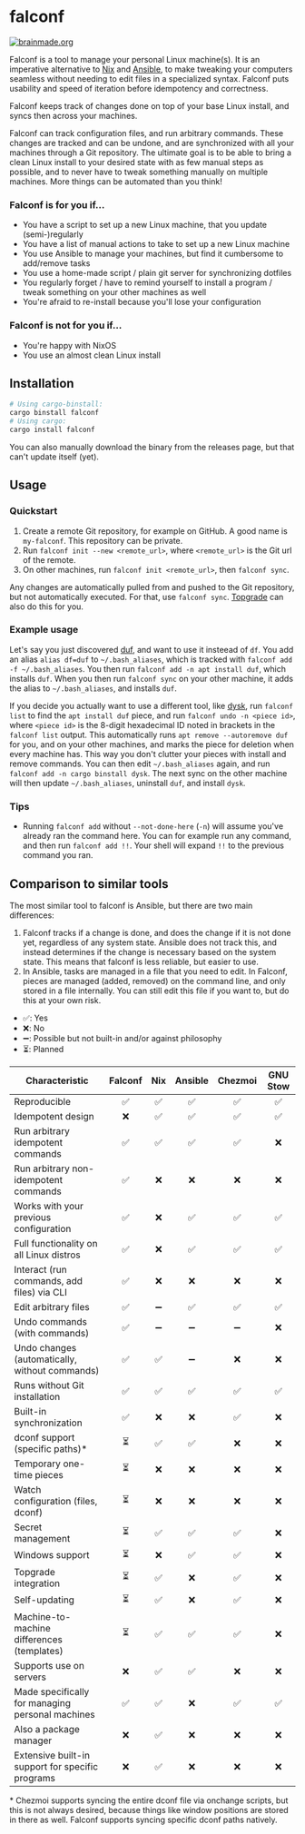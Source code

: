 # falconf

[![brainmade.org](https://brainmade.org/white-logo.svg)](https://brainmade.org/)

Falconf is a tool to manage your personal Linux machine(s). It is an imperative
alternative to [Nix](https://nixos.org/)
and [Ansible](https://www.ansible.com/), to make tweaking your computers
seamless without needing to edit files in a specialized syntax. Falconf puts
usability and speed of iteration before idempotency and correctness.

Falconf keeps track of changes done on top of your base Linux install, and syncs
then across your machines.

Falconf can track configuration files, and run arbitrary commands. These changes
are tracked and can be undone, and are synchronized with all your machines
through a Git repository. The ultimate goal is to be able to bring a clean Linux
install to your desired state with as few manual steps as possible, and to never
have to tweak something manually on multiple machines. More things can be automated than
you think!

### Falconf is for you if...
* You have a script to set up a new Linux machine, that you update (semi-)regularly
* You have a list of manual actions to take to set up a new Linux machine
* You use Ansible to manage your machines, but find it cumbersome to add/remove tasks
* You use a home-made script / plain git server for synchronizing dotfiles
* You regularly forget / have to remind yourself to install a program / tweak something on your other machines as well
* You're afraid to re-install because you'll lose your configuration

### Falconf is **not** for you if...
* You're happy with NixOS
* You use an almost clean Linux install

## Installation

```bash
# Using cargo-binstall:
cargo binstall falconf
# Using cargo:
cargo install falconf
```

You can also manually download the binary from the releases page, but that can't
update itself (yet).

## Usage

### Quickstart

1. Create a remote Git repository, for example on GitHub.
   A good name is `my-falconf`. This repository can be private.
2. Run `falconf init --new <remote_url>`, where `<remote_url>`
   is the Git url of the remote.
3. On other machines, run `falconf init <remote_url>`, then `falconf sync`.

Any changes are automatically pulled from and pushed to the Git repository,
but not automatically executed. For that, use `falconf sync`.
[Topgrade](https://github.com/topgrade-rs/topgrade) can also do this for you.

### Example usage

Let's say you just discovered [duf](https://github.com/muesli/duf), and want
to use it insteead of `df`. You add an alias `alias df=duf` to `~/.bash_aliases`,
which is tracked with `falconf add -f ~/.bash_aliases`. You then run
`falconf add -n apt install duf`, which installs `duf`. When you then
run `falconf sync` on your other machine, it adds the alias to `~/.bash_aliases`,
and installs `duf`.

If you decide you actually want to use a different tool, like
[dysk](https://github.com/canop/dysk), run `falconf list` to find the `apt install duf`
piece, and run `falconf undo -n <piece id>`, where `<piece id>` is the 8-digit hexadecimal
ID noted in brackets in the `falconf list` output. This automatically runs `apt remove --autoremove duf`
for you, and on your other machines, and marks the piece for deletion when every machine has.
This way you don't clutter your pieces with install and remove commands. You can then edit
`~/.bash_aliases` again, and run `falconf add -n cargo binstall dysk`. The next sync on the other
machine will then update `~/.bash_aliases`, uninstall `duf`, and install `dysk`.

### Tips

* Running `falconf add` without `--not-done-here` (`-n`) will assume you've already ran the command
  here. You can for example run any command, and then run `falconf add !!`. Your shell will expand `!!` to the
  previous command you ran.

## Comparison to similar tools

The most similar tool to falconf is Ansible, but there are two main differences:

1. Falconf tracks if a change is done, and does the change if it is not done yet,
   regardless of any system state. Ansible does not track this, and instead determines
   if the change is necessary based on the system state. This means that falconf is less
   reliable, but easier to use.
2. In Ansible, tasks are managed in a file that you need to edit. In Falconf, pieces
   are managed (added, removed) on the command line, and only stored in a file internally.
   You can still edit this file if you want to, but do this at your own risk.

- ✅: Yes
- ❌: No
- ➖: Possible but not built-in and/or against philosophy
- ⏳: Planned

[//]: # (- ❓: Unknown, contribution welcome)

[//]: # (TODO: Everything that's ⏳ needs to be implemented)

| Characteristic                                   | Falconf | Nix | Ansible | Chezmoi | GNU Stow |
|--------------------------------------------------|:-------:|:---:|:-------:|:-------:|:--------:|
| Reproducible                                     |    ✅    |  ✅  |    ✅    |    ✅    |    ✅     |
| Idempotent design                                |    ❌    |  ✅  |    ✅    |    ✅    |    ✅     |
| Run arbitrary idempotent commands                |    ✅    |  ✅  |    ✅    |    ✅    |    ❌     |
| Run arbitrary non-idempotent commands            |    ✅    |  ❌  |    ❌    |    ❌    |    ❌     |
| Works with your previous configuration           |    ✅    |  ❌  |    ✅    |    ✅    |    ✅     |
| Full functionality on all Linux distros          |    ✅    |  ❌  |    ✅    |    ✅    |    ✅     |
| Interact (run commands, add files) via CLI       |    ✅    |  ❌  |    ❌    |    ❌    |    ❌     |
| Edit arbitrary files                             |    ✅    |  ➖  |    ✅    |    ✅    |    ✅     |
| Undo commands (with commands)                    |    ✅    |  ➖  |    ➖    |    ➖    |    ❌     |
| Undo changes (automatically, without commands)   |    ✅    |  ✅  |    ➖    |    ❌    |    ❌     |
| Runs without Git installation                    |    ✅    |  ✅  |    ✅    |    ✅    |    ✅     |
| Built-in synchronization                         |    ✅    |  ❌  |    ❌    |    ✅    |    ❌     |
| dconf support (specific paths)*                  |    ⏳    |  ✅  |    ✅    |    ❌    |    ❌     |
| Temporary one-time pieces                        |    ⏳    |  ❌  |    ❌    |    ❌    |    ❌     |
| Watch configuration (files, dconf)               |    ⏳    |  ❌  |    ❌    |    ❌    |    ❌     |
| Secret management                                |    ⏳    |  ✅  |    ✅    |    ✅    |    ❌     |
| Windows support                                  |    ⏳    |  ❌  |    ✅    |    ✅    |    ❌     |
| Topgrade integration                             |    ⏳    |  ✅  |    ❌    |    ✅    |    ❌     |
| Self-updating                                    |    ⏳    |  ✅  |    ❌    |    ✅    |    ❌     |
| Machine-to-machine differences (templates)       |    ⏳    |  ✅  |    ✅    |    ✅    |    ❌     |
| Supports use on servers                          |    ❌    |  ✅  |    ✅    |    ❌    |    ❌     |
| Made specifically for managing personal machines |    ✅    |  ✅  |    ❌    |    ✅    |    ✅     |
| Also a package manager                           |    ❌    |  ✅  |    ❌    |    ❌    |    ❌     |
| Extensive built-in support for specific programs |    ❌    |  ✅  |    ❌    |    ❌    |    ❌     |

\* Chezmoi supports syncing the entire dconf file via onchange scripts, but this is not always desired, because
things like window positions are stored in there as well. Falconf supports syncing specific dconf paths natively.
